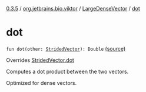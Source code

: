 [0.3.5](../../index.md) / [org.jetbrains.bio.viktor](../index.md) / [LargeDenseVector](index.md) / [dot](.)

# dot

`fun dot(other: `[`StridedVector`](../-strided-vector/index.md)`): Double` [(source)](https://github.com/JetBrains-Research/viktor/blob/0.3.5/src/main/kotlin/org/jetbrains/bio/viktor/DenseVector.kt#L74)

Overrides [StridedVector.dot](../-strided-vector/dot.md)

Computes a dot product between the two vectors.

Optimized for dense vectors.

